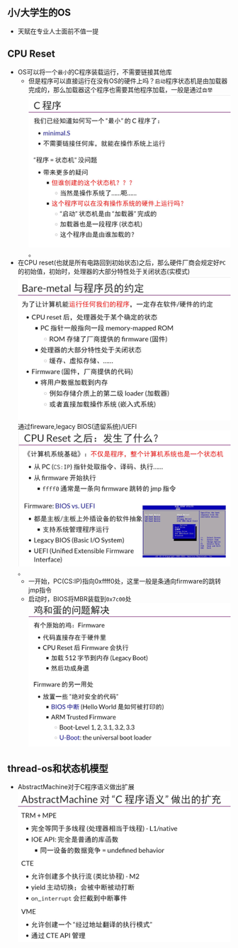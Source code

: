 ## 小/大学生的OS
- 天赋在专业人士面前不值一提
## CPU Reset
- OS可以将一个`最小`的C程序装载运行，不需要链接其他库
    - 但是程序可以直接运行在没有OS的硬件上吗？`启动`程序状态机是由加载器完成的，那么加载器这个程序也需要其他程序加载，一般是通过`自举`![](./loader.jpg)。
- 在CPU reset(也就是所有电路回到初始状态)之后，那么硬件厂商会规定好`PC`的初始值，初始时，处理器的大部分特性处于关闭状态(实模式)![](./bare_metal.jpg)通过fireware,legacy BIOS(遗留系统)/UEFI![](./UEFI.jpg)。
    - 一开始，PC(CS:IP)指向0xffff0处，这里一般是条通向firmware的跳转jmp指令
    - 启动时，BIOS将MBR装载到`0x7c00`处![](./firmware.jpg)
## thread-os和状态机模型
- AbstractMachine对于C程序语义做出扩展![](./abs.jpg)

